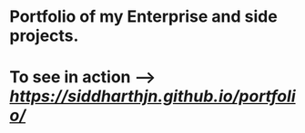 # Portfolio of my Enterprise and side projects.
# To see in action --> *https://siddharthjn.github.io/portfolio/*
